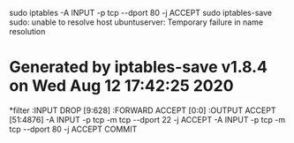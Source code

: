 sudo iptables -A INPUT -p tcp --dport 80 -j ACCEPT
sudo iptables-save
sudo: unable to resolve host ubuntuserver: Temporary failure in name resolution
# Generated by iptables-save v1.8.4 on Wed Aug 12 17:42:25 2020
*filter
:INPUT DROP [9:628]
:FORWARD ACCEPT [0:0]
:OUTPUT ACCEPT [51:4876]
-A INPUT -p tcp -m tcp --dport 22 -j ACCEPT
-A INPUT -p tcp -m tcp --dport 80 -j ACCEPT
COMMIT
